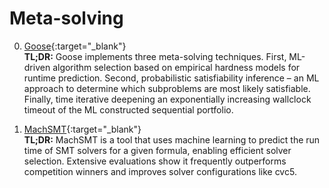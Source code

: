 # Meta-solving

0. [Goose](https://goosesolver.github.io/){:target="_blank"}  
**TL;DR:** Goose implements three meta-solving techniques. First, ML-driven algorithm selection based on empirical hardness models for runtime prediction. Second, probabilistic satisfiability inference – an ML approach to determine which subproblems are most likely satisfiable. Finally, time iterative deepening an exponentially increasing wallclock timeout of the ML constructed sequential portfolio.

0. [MachSMT](https://machsmt.github.io/){:target="_blank"}  
**TL;DR:** MachSMT is a tool that uses machine learning to predict the run time of SMT solvers for a given formula, enabling efficient solver selection. Extensive evaluations show it frequently outperforms competition winners and improves solver configurations like cvc5.

